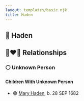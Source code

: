 ```yaml
---
layout: templates/basic.njk
title: Haden
---
```

## 🔵 Haden


## 👩‍❤️‍👨 Relationships

### ⚪ Unknown Person

#### Children With Unknown Person
* 🟣 [Mary Haden](/people/1/19224987), b. 28 SEP 1682